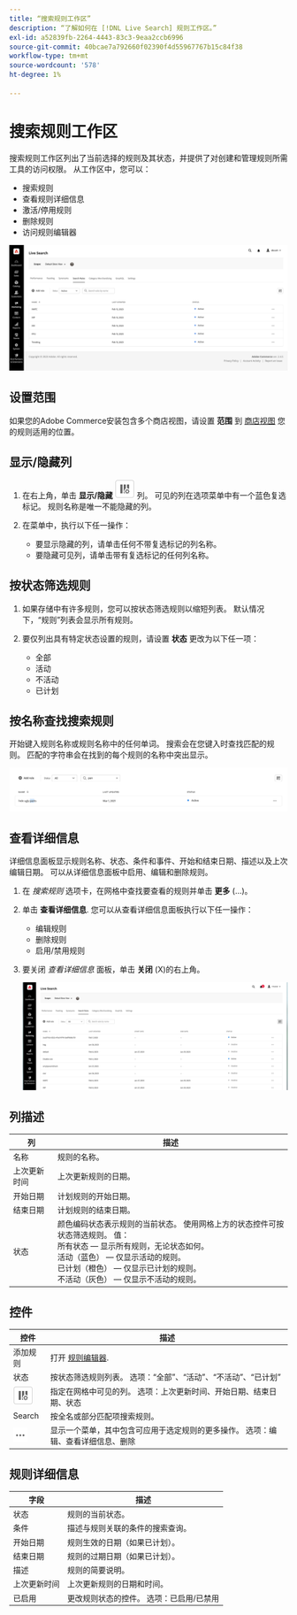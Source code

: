 ```yaml
---
title: “搜索规则工作区”
description: “了解如何在 [!DNL Live Search] 规则工作区。”
exl-id: a52839fb-2264-4443-83c3-9eaa2ccb6996
source-git-commit: 40bcae7a792660f02390f4d55967767b15c84f38
workflow-type: tm+mt
source-wordcount: '578'
ht-degree: 1%

---
```


# 搜索规则工作区

搜索规则工作区列出了当前选择的规则及其状态，并提供了对创建和管理规则所需工具的访问权限。 从工作区中，您可以：

* 搜索规则
* 查看规则详细信息
* 激活/停用规则
* 删除规则
* 访问规则编辑器

![规则工作区](assets/rules-workspace.png)

## 设置范围

如果您的Adobe Commerce安装包含多个商店视图，请设置 **范围** 到 [商店视图](https://experienceleague.adobe.com/docs/commerce-admin/start/setup/websites-stores-views.html#scope-settings) 您的规则适用的位置。

## 显示/隐藏列

1. 在右上角，单击 **显示/隐藏** ![列选择器](assets/btn-show-hide-columns.png) 列。
可见的列在选项菜单中有一个蓝色复选标记。 规则名称是唯一不能隐藏的列。

1. 在菜单中，执行以下任一操作：

   * 要显示隐藏的列，请单击任何不带复选标记的列名称。
   * 要隐藏可见列，请单击带有复选标记的任何列名称。

## 按状态筛选规则

1. 如果存储中有许多规则，您可以按状态筛选规则以缩短列表。 默认情况下，“规则”列表会显示所有规则。

1. 要仅列出具有特定状态设置的规则，请设置 **状态** 更改为以下任一项：

   * 全部
   * 活动
   * 不活动
   * 已计划

## 按名称查找搜索规则

开始键入规则名称或规则名称中的任何单词。
搜索会在您键入时查找匹配的规则。 匹配的字符串会在找到的每个规则的名称中突出显示。

![规则 — 按名称查找](assets/rules-workspace-search-name.png)

## 查看详细信息

详细信息面板显示规则名称、状态、条件和事件、开始和结束日期、描述以及上次编辑日期。 可以从详细信息面板中启用、编辑和删除规则。

1. 在 *搜索规则* 选项卡，在网格中查找要查看的规则并单击 **更多** (...)。
1. 单击 **查看详细信息**.
您可以从查看详细信息面板执行以下任一操作：

   * 编辑规则
   * 删除规则
   * 启用/禁用规则

1. 要关闭 *查看详细信息* 面板，单击 **关闭** (X)的右上角。

   ![规则 — 详细信息](assets/rules-workspace-details.png)

## 列描述

| 列 | 描述 |
|--- |--- |
| 名称 | 规则的名称。 |
| 上次更新时间 | 上次更新规则的日期。 |
| 开始日期 | 计划规则的开始日期。 |
| 结束日期 | 计划规则的结束日期。 |
| 状态 | 颜色编码状态表示规则的当前状态。 使用网格上方的状态控件可按状态筛选规则。 值：<br />所有状态 — 显示所有规则，无论状态如何。<br />活动（蓝色） — 仅显示活动的规则。<br />已计划（橙色） — 仅显示已计划的规则。<br />不活动（灰色） — 仅显示不活动的规则。 |

## 控件

| 控件 | 描述 |
|--- |--- |
| 添加规则 | 打开 [规则编辑器](rules-add.md). |
| 状态 | 按状态筛选规则列表。 选项：“全部”、“活动”、“不活动”、“已计划” |
| ![列选择器](assets/btn-show-hide-columns.png) | 指定在网格中可见的列。 选项：上次更新时间、开始日期、结束日期、状态 |
| Search | 按全名或部分匹配项搜索规则。 |
| ![更多选择器](assets/btn-more.png) | 显示一个菜单，其中包含可应用于选定规则的更多操作。 选项：编辑、查看详细信息、删除 |

## 规则详细信息

| 字段 | 描述 |
|--- |--- |
| 状态 | 规则的当前状态。 |
| 条件 | 描述与规则关联的条件的搜索查询。 |
| 开始日期 | 规则生效的日期（如果已计划）。 |
| 结束日期 | 规则的过期日期（如果已计划）。 |
| 描述 | 规则的简要说明。 |
| 上次更新时间 | 上次更新规则的日期和时间。 |
| 已启用 | 更改规则状态的控件。 选项：已启用/已禁用 |
